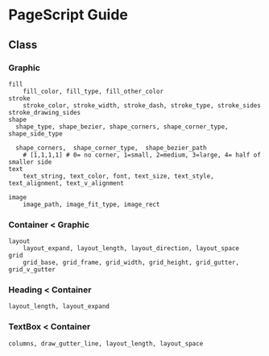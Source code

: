 
# PageScript Guide

## Class

### Graphic
	fill
		fill_color, fill_type, fill_other_color
	stroke
		stroke_color, stroke_width, stroke_dash, stroke_type, stroke_sides stroke_drawing_sides
	shape
	  shape_type, shape_bezier, shape_corners, shape_corner_type, shape_side_type

	  shape_corners,  shape_corner_type,  shape_bezier_path
		# [1,1,1,1] # 0= no corner, 1=small, 2=medium, 3=large, 4= half of smaller side
	text
		text_string, text_color, font, text_size, text_style, text_alignment, text_v_alignment

	image
		image_path, image_fit_type, image_rect

### Container < Graphic
	layout
		layout_expand, layout_length, layout_direction, layout_space
	grid
		grid_base, grid_frame, grid_width, grid_height, grid_gutter, grid_v_gutter

### Heading < Container
	layout_length, layout_expand

### TextBox < Container
	columns, draw_gutter_line, layout_length, layout_space

